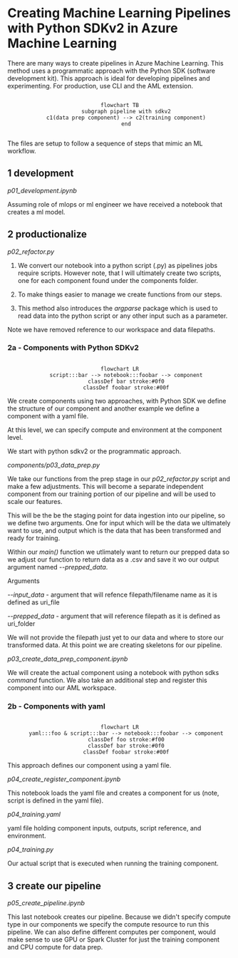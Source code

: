 # Creating Machine Learning Pipelines with Python SDKv2 in Azure Machine Learning

There are many ways to create pipelines in Azure Machine Learning. This method uses a programmatic approach with the Python SDK (software development kit). This approach is ideal for developing pipelines and experimenting. For production, use CLI and the AML extension.

<center>

```mermaid

flowchart TB
    subgraph pipeline with sdkv2
    c1(data prep component) --> c2(training component)
    end
    
```
</center>

The files are setup to follow a sequence of steps that mimic an ML workflow.


## 1 development 

_p01_development.ipynb_

Assuming role of mlops or ml engineer we have received a notebook that creates a ml model.

## 2 productionalize

_p02_refactor.py_

1. We convert our notebook into a python script (.py) as pipelines jobs require scripts. However note, that I will ultimately create two scripts, one for each component found under the components folder.

2. To make things easier to manage we create functions from our steps.

3. This method also introduces the _argparse_ package which is used to read data into the python script or any other input such as a parameter. 


Note we have removed reference to our workspace and data filepaths.

### 2a - Components with Python SDKv2

<center>

```mermaid

flowchart LR
    script:::bar --> notebook:::foobar --> component
    classDef bar stroke:#0f0
    classDef foobar stroke:#00f

```    

</center>

We create components using two approaches, with Python SDK we define the structure of our component and another example we define a component with a yaml file.

At this level, we can specify compute and environment at the component level.

We start with python sdkv2 or the programmatic approach. 

_components/p03_data_prep.py_

We take our functions from the prep stage in our _p02_refactor.py_ script and make a few adjustments. This will become a separate independent component from our training portion of our pipeline and will be used to scale our features.

This will be the be the staging point for data ingestion into our pipeline, so we define two arguments. One for input which will be the data we ultimately want to use, and output which is the data that has been transformed and ready for training.

Within our _main()_ function we utlimately want to return our prepped data so we adjust our function to return data as a .csv and save it wo our output argument named _--prepped_data_. 

Arguments

_--input_data_ - argument that will refence filepath/filename name as it is defined as uri_file

_--prepped_data_ - argument that will reference filepath as it is defined as uri_folder

We will not provide the filepath just yet to our data and where to store our transformed data. At this point we are creating skeletons for our pipeline.

_p03_create_data_prep_component.ipynb_

We will create the actual component using a notebook with python sdks _command_ function. We also take an additional step and register this component into our AML workspace.


### 2b - Components with yaml

<center>

```mermaid

flowchart LR
    yaml:::foo & script:::bar --> notebook:::foobar --> component
    classDef foo stroke:#f00
    classDef bar stroke:#0f0
    classDef foobar stroke:#00f

```    

</center>

This approach defines our component using a yaml file. 

_p04_create_register_component.ipynb_

This notebook loads the yaml file and creates a component for us (note, script is defined in the yaml file).

_p04_training.yaml_

yaml file holding component inputs, outputs, script reference, and environment. 

_p04_training.py_

Our actual script that is executed when running the training component. 


## 3 create our pipeline

_p05_create_pipeline.ipynb_

This last notebook creates our pipeline. Because we didn't specify compute type in our components we specify the compute resource to run this pipeline. We can also define different computes per component, would make sense to use GPU or Spark Cluster for just the training component and CPU compute for data prep.
















